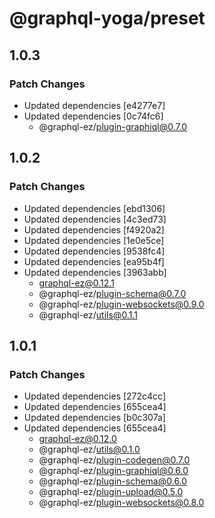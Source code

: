 # @graphql-yoga/preset

## 1.0.3

### Patch Changes

- Updated dependencies [e4277e7]
- Updated dependencies [0c74fc6]
  - @graphql-ez/plugin-graphiql@0.7.0

## 1.0.2

### Patch Changes

- Updated dependencies [ebd1306]
- Updated dependencies [4c3ed73]
- Updated dependencies [f4920a2]
- Updated dependencies [1e0e5ce]
- Updated dependencies [9538fc4]
- Updated dependencies [ea95b4f]
- Updated dependencies [3963abb]
  - graphql-ez@0.12.1
  - @graphql-ez/plugin-schema@0.7.0
  - @graphql-ez/plugin-websockets@0.9.0
  - @graphql-ez/utils@0.1.1

## 1.0.1

### Patch Changes

- Updated dependencies [272c4cc]
- Updated dependencies [655cea4]
- Updated dependencies [b0c307a]
- Updated dependencies [655cea4]
  - graphql-ez@0.12.0
  - @graphql-ez/utils@0.1.0
  - @graphql-ez/plugin-codegen@0.7.0
  - @graphql-ez/plugin-graphiql@0.6.0
  - @graphql-ez/plugin-schema@0.6.0
  - @graphql-ez/plugin-upload@0.5.0
  - @graphql-ez/plugin-websockets@0.8.0

